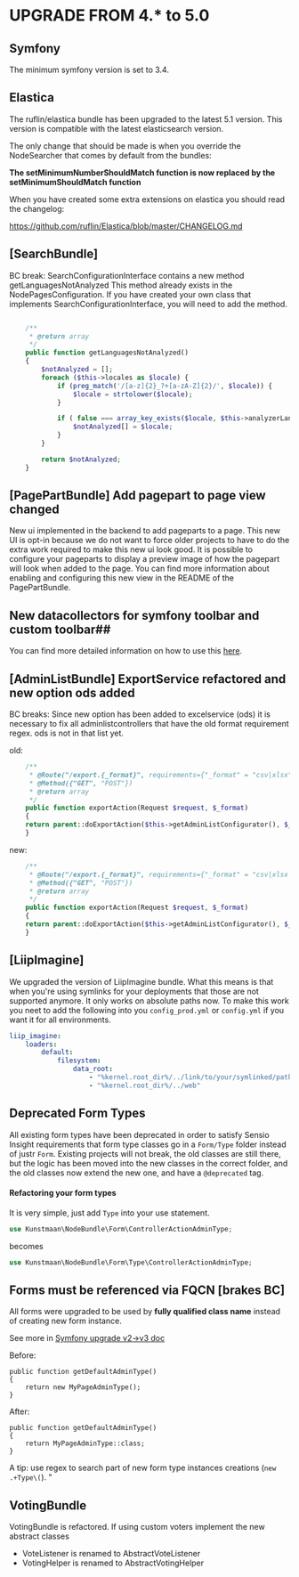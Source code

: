 # UPGRADE FROM 4.* to 5.0

## Symfony

The minimum symfony version is set to 3.4.

## Elastica

The ruflin/elastica bundle has been upgraded to the latest 5.1 version.
This version is compatible with the latest elasticsearch version.

The only change that should be made is when you override the NodeSearcher that comes by default from the bundles:

**The setMinimumNumberShouldMatch function is now replaced by the setMinimumShouldMatch function**

When you have created some extra extensions on elastica you should read the changelog:

https://github.com/ruflin/Elastica/blob/master/CHANGELOG.md


## [SearchBundle]
BC break: SearchConfigurationInterface contains a new method getLanguagesNotAnalyzed
This method already exists in the NodePagesConfiguration. If you have created your own class that implements SearchConfigurationInterface, you will need to add the method.

```php

    /**
     * @return array
     */
    public function getLanguagesNotAnalyzed()
    {
        $notAnalyzed = [];
        foreach ($this->locales as $locale) {
            if (preg_match('/[a-z]{2}_?+[a-zA-Z]{2}/', $locale)) {
                $locale = strtolower($locale);
            }

            if ( false === array_key_exists($locale, $this->analyzerLanguages) ) {
                $notAnalyzed[] = $locale;
            }
        }

        return $notAnalyzed;
    }
```

## [PagePartBundle] Add pagepart to page view changed
New ui implemented in the backend to add pageparts to a
page. This new UI is opt-in because we do not want to force older projects to
have to do the extra work required to make this new ui look good.
It is possible to configure your pageparts to display a preview image of how
the pagepart will look when added to the page. You can find more information
about enabling and configuring this new view in the README of the
PagePartBundle.

## New datacollectors for symfony toolbar and custom toolbar##

You can find more detailed information on how to use this [here](https://github.com/Kunstmaan/KunstmaanAdminBundle/blob/master/Resources/doc/DataCollectors.md).

## [AdminListBundle] ExportService refactored and new option ods added
BC breaks: Since new option has been added to excelservice (ods) it is necessary to fix all adminlistcontrollers that have the old format requirement regex. ods is not in that list yet.

old:
```php
    /**
     * @Route("/export.{_format}", requirements={"_format" = "csv|xlsx"}, name="{{ bundle_name|lower }}_admin_bike_export")
     * @Method({"GET", "POST"})
     * @return array
     */
    public function exportAction(Request $request, $_format)
    {
	return parent::doExportAction($this->getAdminListConfigurator(), $_format, $request);
    }
```

new:
```php
    /**
     * @Route("/export.{_format}", requirements={"_format" = "csv|xlsx|ods"}, name="{{ bundle_name|lower }}_admin_bike_export")
     * @Method({"GET", "POST"})
     * @return array
     */
    public function exportAction(Request $request, $_format)
    {
	return parent::doExportAction($this->getAdminListConfigurator(), $_format, $request);
    }
```

## [LiipImagine]
We upgraded the version of LiipImagine bundle. What this means is that when you're using symlinks for your deployments that those are not supported anymore.
It only works on absolute paths now. To make this work you neet to add the following into you `config_prod.yml` or `config.yml` if you want it for all environments.

```yaml
liip_imagine:
    loaders:
        default:
            filesystem:
                data_root:
                    - "%kernel.root_dir%/../link/to/your/symlinked/path/web"
                    - "%kernel.root_dir%/../web"
```
## Deprecated Form Types
All existing form types have been deprecated in order to satisfy Sensio Insight requirements that form type classes go in a `Form/Type` folder instead of justr `Form`. Existing projects will not break, the old classes are still there, but the logic has been moved into the new classes in the correct folder, and the old classes now extend the new one, and have a `@deprecated` tag.
#### Refactoring your form types
It is very simple, just add `Type` into your use statement.
```php
use Kunstmaan\NodeBundle\Form\ControllerActionAdminType;
```
becomes
```php
use Kunstmaan\NodeBundle\Form\Type\ControllerActionAdminType;
```
## Forms must be referenced via FQCN [brakes BC]

All forms were upgraded to be used by **fully qualified class name** instead of creating new form instance.

See more in [Symfony upgrade v2->v3 doc](https://github.com/symfony/symfony/blob/master/UPGRADE-3.0.md#form)

Before:
```
public function getDefaultAdminType()
{
    return new MyPageAdminType();
}
```

After:
```
public function getDefaultAdminType()
{
    return MyPageAdminType::class;
}
```

A tip: use regex to search part of new form type instances creations (`new .+Type\(`).
"

## VotingBundle

VotingBundle is refactored. If using custom voters implement the new abstract classes
* VoteListener is renamed to AbstractVoteListener
* VotingHelper is renamed to AbstractVotingHelper

